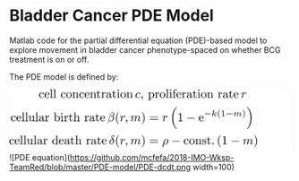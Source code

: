 # Bladder Cancer PDE Model

Matlab code for the partial differential equation (PDE)-based model to explore movement in bladder cancer phenotype-spaced on whether BCG treatment is on or off.

The PDE model is defined by: 

![PDE model definition](https://github.com/mcfefa/2018-IMO-Wksp-TeamRed/blob/master/PDE-model/birth-death-def.png)
![PDE equation](https://github.com/mcfefa/2018-IMO-Wksp-TeamRed/blob/master/PDE-model/PDE-dcdt.png width=100)
